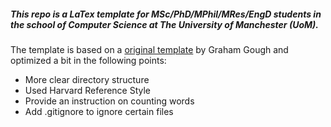 ##### This repo is a LaTex template for MSc/PhD/MPhil/MRes/EngD students in the school of Computer Science at The University of Manchester (UoM).


The template is based on a [original template](http://studentnet.cs.manchester.ac.uk/resources/latex/MUThesis/) by Graham Gough and optimized a bit in the following points:
- More clear directory structure
- Used Harvard Reference Style
- Provide an instruction on counting words
- Add .gitignore to ignore certain files
